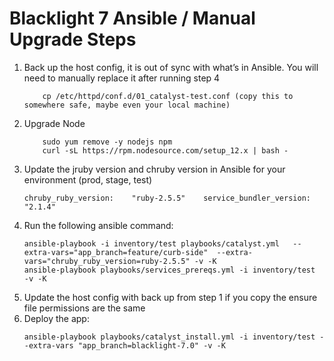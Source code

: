 # Blacklight 7 Ansible / Manual Upgrade Steps



1. Back up the host config, it is out of sync with what’s in Ansible. You will need to manually replace it after running step 4
	```
		cp /etc/httpd/conf.d/01_catalyst-test.conf (copy this to somewhere safe, maybe even your local machine)
	```
2. Upgrade Node 
	```
		sudo yum remove -y nodejs npm
		curl -sL https://rpm.nodesource.com/setup_12.x | bash -
	```
3. Update the jruby version and chruby version in Ansible for your environment (prod, stage, test)
	```
	chruby_ruby_version:    "ruby-2.5.5" 	service_bundler_version:    "2.1.4"
	```
4. Run the following ansible command:
	```
    ansible-playbook -i inventory/test playbooks/catalyst.yml   --extra-vars="app_branch=feature/curb-side"  --extra-vars="chruby_ruby_version=ruby-2.5.5" -v -K
    ansible-playbook playbooks/services_prereqs.yml -i inventory/test  -v -K
    ```
5. Update the host config with back up from step 1 if you copy the ensure file permissions are the same
6. Deploy the app:
	```
	ansible-playbook playbooks/catalyst_install.yml -i inventory/test --extra-vars "app_branch=blacklight-7.0" -v -K
	```
